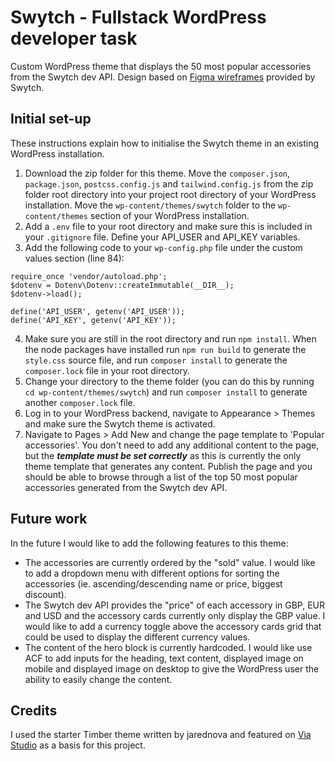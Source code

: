 # Swytch - Fullstack WordPress developer task

Custom WordPress theme that displays the 50 most popular accessories from the Swytch dev API. Design based on [Figma wireframes](https://www.figma.com/file/q0M01nE6AGo7aIB2OaVfyn/Full-Stack-WordPress-Developer---task-design---Zoe?node-id=14%3A481&t=josd0ns2wQJop1Zs-0) provided by Swytch.

## Initial set-up
These instructions explain how to initialise the Swytch theme in an existing WordPress installation.
1. Download the zip folder for this theme. Move the `composer.json`, `package.json`, `postcss.config.js` and `tailwind.config.js` from the zip folder root directory into your project root directory of your WordPress installation. Move the `wp-content/themes/swytch` folder to the `wp-content/themes` section of your WordPress installation. 
2. Add a `.env` file to your root directory and make sure this is included in your `.gitignore` file. Define your API_USER and API_KEY variables.
3. Add the following code to your `wp-config.php` file under the custom values section (line 84):

```
require_once 'vendor/autoload.php';
$dotenv = Dotenv\Dotenv::createImmutable(__DIR__);
$dotenv->load();

define('API_USER', getenv('API_USER'));
define('API_KEY', getenv('API_KEY'));
```

4. Make sure you are still in the root directory and run `npm install`. When the node packages have installed run `npm run build` to generate the `style.css` source file, and run `composer install` to generate the `composer.lock` file in your root directory.
5. Change your directory to the theme folder (you can do this by running `cd wp-content/themes/swytch`) and run `composer install` to generate another `composer.lock` file.
6. Log in to your WordPress backend, navigate to Appearance > Themes and make sure the Swytch theme is activated.
7. Navigate to Pages > Add New and change the page template to 'Popular accessories'. You don't need to add any additional content to the page, but the **_template must be set correctly_** as this is currently the only theme template that generates any content. Publish the page and you should be able to browse through a list of the top 50 most popular accessories generated from the Swytch dev API.

## Future work

In the future I would like to add the following features to this theme:

- The accessories are currently ordered by the "sold" value. I would like to add a dropdown menu with different options for sorting the accessories (ie. ascending/descending name or price, biggest discount).
- The Swytch dev API provides the "price" of each accessory in GBP, EUR and USD and the accessory cards currently only display the GBP value. I would like to add a currency toggle above the accessory cards grid that could be used to display the different currency values.
- The content of the hero block is currently hardcoded. I would like use ACF to add inputs for the heading, text content, displayed image on mobile and displayed image on desktop to give the WordPress user the ability to easily change the content.

## Credits

I used the starter Timber theme written by jarednova and featured on [Via Studio](https://via.studio/journal/building-a-wordpress-theme-with-timber) as a basis for this project.
